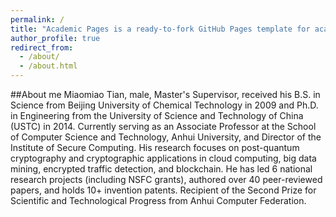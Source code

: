```yaml
---
permalink: /
title: "Academic Pages is a ready-to-fork GitHub Pages template for academic personal websites"
author_profile: true
redirect_from: 
  - /about/
  - /about.html
---
```

##About me
Miaomiao Tian, male, Master's Supervisor, received his B.S. in Science from Beijing University of Chemical Technology in 2009 and Ph.D. in Engineering from the University of Science and Technology of China (USTC) in 2014. Currently serving as an Associate Professor at the School of Computer Science and Technology, Anhui University, and Director of the Institute of Secure Computing. His research focuses on post-quantum cryptography and cryptographic applications in cloud computing, big data mining, encrypted traffic detection, and blockchain. He has led 6 national research projects (including NSFC grants), authored over 40 peer-reviewed papers, and holds 10+ invention patents. Recipient of the Second Prize for Scientific and Technological Progress from Anhui Computer Federation.
